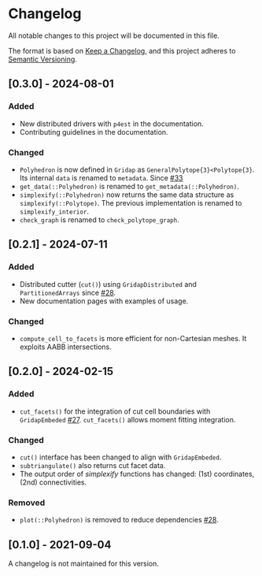 # Changelog

All notable changes to this project will be documented in this file.

The format is based on [Keep a Changelog](https://keepachangelog.com/en/1.1.0/),
and this project adheres to [Semantic Versioning](https://semver.org/spec/v2.0.0.html).

## [0.3.0] - 2024-08-01

### Added

- New distributed drivers with `p4est` in the documentation.
- Contributing guidelines in the documentation.

### Changed

- `Polyhedron` is now defined in `Gridap` as `GeneralPolytope{3}<Polytope{3}`. Its internal `data` is renamed to `metadata`. Since [#33](https://github.com/gridap/STLCutters.jl/pull/33)
- `get_data(::Polyhedron)` is renamed to `get_metadata(::Polyhedron)`.
- `simplexify(::Polyhedron)` now returns the same data structure as `simplexify(::Polytope)`. The previous implementation is renamed to `simplexify_interior`.
- `check_graph` is renamed to `check_polytope_graph`.

## [0.2.1] - 2024-07-11

### Added

- Distributed cutter (`cut()`) using `GridapDistributed` and `PartitionedArrays` since [#28](https://github.com/gridap/STLCutters.jl/pull/28).
- New documentation pages with examples of usage.

### Changed

- `compute_cell_to_facets` is more efficient for non-Cartesian meshes. It exploits AABB intersections.

## [0.2.0] - 2024-02-15

### Added

- `cut_facets()` for the integration of cut cell boundaries with `GridapEmbeded` [#27](https://github.com/gridap/STLCutters.jl/pull/27). `cut_facets()` allows moment fitting integration.

### Changed

- `cut()` interface has been changed to align with `GridapEmbeded`.
- `subtriangulate()` also returns cut facet data.
- The output order of _simplexify_ functions has changed: (1st) coordinates, (2nd) connectivities.
  
### Removed

- `plot(::Polyhedron)` is removed to reduce dependencies [#28](https://github.com/gridap/STLCutters.jl/pull/28).


## [0.1.0] - 2021-09-04

A changelog is not maintained for this version.
